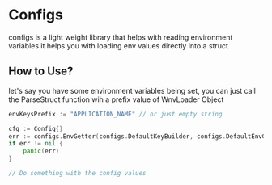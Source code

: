 # Configs

configs is a light weight library that helps with reading environment variables it helps you with loading env values
directly into a struct

## How to Use?

let's say you have some environment variables being set, you can just call the ParseStruct function wih a prefix value
of WnvLoader Object

```go
envKeysPrefix := "APPLICATION_NAME" // or just empty string

cfg := Config{}
err := configs.EnvGetter(configs.DefaultKeyBuilder, configs.DefaultEnvGetter).ParseStruct(&cfg, envKeysPrefix )
if err != nil {
    panic(err)
}

// Do something with the config values

```
